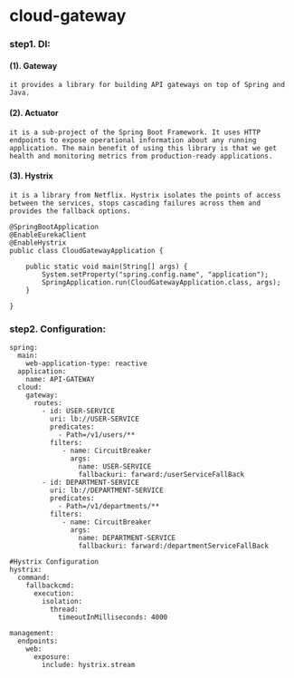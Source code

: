 # cloud-gateway
### step1. DI:
#### (1). Gateway
`it provides a library for building API gateways on top of Spring and Java.`
#### (2). Actuator
`it is a sub-project of the Spring Boot Framework. It uses HTTP endpoints to expose operational information about any running application.
The main benefit of using this library is that we get health and monitoring metrics from production-ready applications.`
#### (3). Hystrix
`it is a library from Netflix. Hystrix isolates the points of access between the services, stops cascading failures across them and provides the fallback options.`
```
@SpringBootApplication
@EnableEurekaClient
@EnableHystrix
public class CloudGatewayApplication {

	public static void main(String[] args) {
		System.setProperty("spring.config.name", "application");
		SpringApplication.run(CloudGatewayApplication.class, args);
	}

}
```
### step2. Configuration:
```
spring:
  main:
    web-application-type: reactive
  application:
    name: API-GATEWAY
  cloud:
    gateway:
      routes:
        - id: USER-SERVICE
          uri: lb://USER-SERVICE
          predicates:
            - Path=/v1/users/**
          filters:
             - name: CircuitBreaker
               args:
                 name: USER-SERVICE
                 fallbackuri: farward:/userServiceFallBack
        - id: DEPARTMENT-SERVICE
          uri: lb://DEPARTMENT-SERVICE
          predicates:
            - Path=/v1/departments/**
          filters:
             - name: CircuitBreaker
               args:
                 name: DEPARTMENT-SERVICE
                 fallbackuri: farward:/departmentServiceFallBack

#Hystrix Configuration
hystrix:
  command:
    fallbackcmd:
      execution:
        isolation:
          thread:
            timeoutInMilliseconds: 4000

management:
  endpoints:
    web: 
      exposure:
        include: hystrix.stream
```
